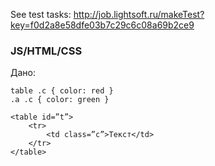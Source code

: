 See test tasks: http://job.lightsoft.ru/makeTest?key=f0d2a8e58dfe03b7c29c6c08a69b2ce9
### JS/HTML/CSS
Дано:

    table .c { color: red }
    .a .c { color: green }
    
    <table id=”t”>
        <tr>
            <td class=”c”>Текст</td>
        </tr>
    </table>




